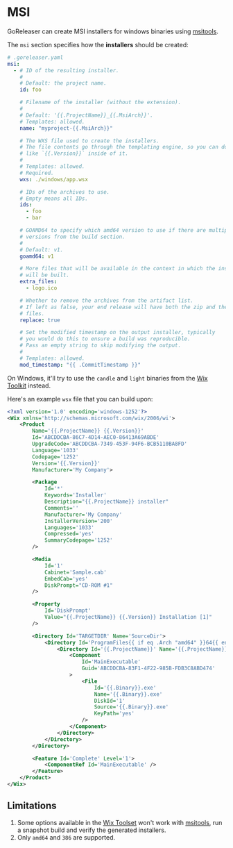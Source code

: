 # MSI

<!-- md:pro -->

GoReleaser can create MSI installers for windows binaries using [msitools][].

The `msi` section specifies how the **installers** should be created:

```yaml
# .goreleaser.yaml
msi:
  - # ID of the resulting installer.
    #
    # Default: the project name.
    id: foo

    # Filename of the installer (without the extension).
    #
    # Default: '{{.ProjectName}}_{{.MsiArch}}'.
    # Templates: allowed.
    name: "myproject-{{.MsiArch}}"

    # The WXS file used to create the installers.
    # The file contents go through the templating engine, so you can do things
    # like `{{.Version}}` inside of it.
    #
    # Templates: allowed.
    # Required.
    wxs: ./windows/app.wsx

    # IDs of the archives to use.
    # Empty means all IDs.
    ids:
      - foo
      - bar

    # GOAMD64 to specify which amd64 version to use if there are multiple
    # versions from the build section.
    #
    # Default: v1.
    goamd64: v1

    # More files that will be available in the context in which the installer
    # will be built.
    extra_files:
      - logo.ico

    # Whether to remove the archives from the artifact list.
    # If left as false, your end release will have both the zip and the msi
    # files.
    replace: true

    # Set the modified timestamp on the output installer, typically
    # you would do this to ensure a build was reproducible.
    # Pass an empty string to skip modifying the output.
    #
    # Templates: allowed.
    mod_timestamp: "{{ .CommitTimestamp }}"
```

On Windows, it'll try to use the `candle` and `light` binaries from the
[Wix Toolkit][wix] instead.

Here's an example `wsx` file that you can build upon:

```xml
<?xml version='1.0' encoding='windows-1252'?>
<Wix xmlns='http://schemas.microsoft.com/wix/2006/wi'>
	<Product
		Name='{{.ProjectName}} {{.Version}}'
		Id='ABCDDCBA-86C7-4D14-AEC0-86413A69ABDE'
		UpgradeCode='ABCDDCBA-7349-453F-94F6-BCB5110BA8FD'
		Language='1033'
		Codepage='1252'
		Version='{{.Version}}'
		Manufacturer='My Company'>

		<Package
			Id='*'
			Keywords='Installer'
			Description="{{.ProjectName}} installer"
			Comments=''
			Manufacturer='My Company'
			InstallerVersion='200'
			Languages='1033'
			Compressed='yes'
			SummaryCodepage='1252'
		/>

		<Media
			Id='1'
			Cabinet='Sample.cab'
			EmbedCab='yes'
			DiskPrompt="CD-ROM #1"
		/>

		<Property
			Id='DiskPrompt'
			Value="{{.ProjectName}} {{.Version}} Installation [1]"
		/>

		<Directory Id='TARGETDIR' Name='SourceDir'>
			<Directory Id='ProgramFiles{{ if eq .Arch "amd64" }}64{{ end }}Folder' Name='PFiles'>
				<Directory Id='{{.ProjectName}}' Name='{{.ProjectName}}'>
					<Component
						Id='MainExecutable'
						Guid='ABCDDCBA-83F1-4F22-985B-FDB3C8ABD474'
					>
						<File
							Id='{{.Binary}}.exe'
							Name='{{.Binary}}.exe'
							DiskId='1'
							Source='{{.Binary}}.exe'
							KeyPath='yes'
						/>
					</Component>
				</Directory>
			</Directory>
		</Directory>

		<Feature Id='Complete' Level='1'>
			<ComponentRef Id='MainExecutable' />
		</Feature>
	</Product>
</Wix>
```

## Limitations

1. Some options available in the [Wix Toolset][wix] won't work with
   [msitools][], run a snapshot build and verify the generated installers.
1. Only `amd64` and `386` are supported.

<!-- md:templates -->

[msitools]: https://wiki.gnome.org/msitools
[wix]: https://wixtoolset.org

